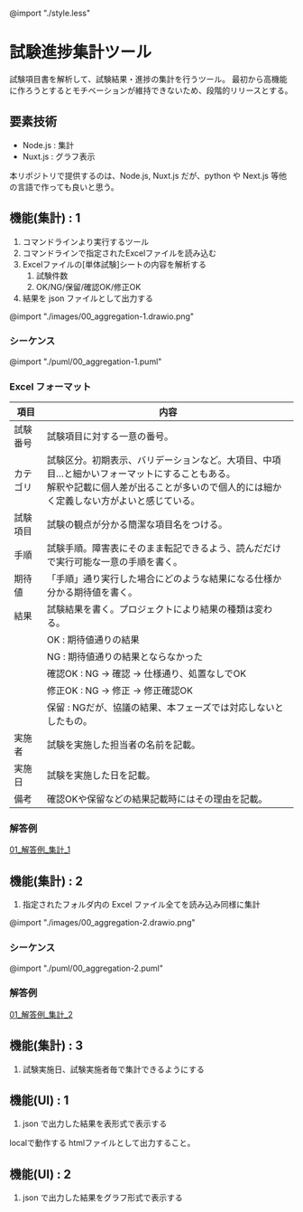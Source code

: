 @import "./style.less"

# 試験進捗集計ツール

試験項目書を解析して、試験結果・進捗の集計を行うツール。
最初から高機能に作ろうとするとモチベーションが維持できないため、段階的リリースとする。

## 要素技術

- Node.js : 集計
- Nuxt.js : グラフ表示

本リポジトリで提供するのは、Node.js, Nuxt.js だが、python や Next.js 等他の言語で作っても良いと思う。


## 機能(集計) : 1

1. コマンドラインより実行するツール
1. コマンドラインで指定されたExcelファイルを読み込む
1. Excelファイルの[単体試験]シートの内容を解析する
    1. 試験件数
    1. OK/NG/保留/確認OK/修正OK
1. 結果を json ファイルとして出力する

@import "./images/00_aggregation-1.drawio.png"


### シーケンス

@import "./puml/00_aggregation-1.puml"


### Excel フォーマット

|項目   |内容   |
|---|---|
|試験番号|試験項目に対する一意の番号。 
|カテゴリ|試験区分。初期表示、バリデーションなど。大項目、中項目…と細かいフォーマットにすることもある。<br/>解釈や記載に個人差が出ることが多いので個人的には細かく定義しない方がよいと感じている。
|試験項目|試験の観点が分かる簡潔な項目名をつける。
|手順|試験手順。障害表にそのまま転記できるよう、読んだだけで実行可能な一意の手順を書く。
|期待値|「手順」通り実行した場合にどのような結果になる仕様か分かる期待値を書く。
|結果|試験結果を書く。プロジェクトにより結果の種類は変わる。
||OK : 期待値通りの結果
||NG : 期待値通りの結果とならなかった
||確認OK : NG -> 確認 -> 仕様通り、処置なしでOK
||修正OK : NG -> 修正 -> 修正確認OK
||保留 : NGだが、協議の結果、本フェーズでは対応しないとしたもの。
|実施者|試験を実施した担当者の名前を記載。
|実施日|試験を実施した日を記載。
|備考|確認OKや保留などの結果記載時にはその理由を記載。

### 解答例

[01_解答例_集計_1](../10_src/01_%E8%A7%A3%E7%AD%94%E4%BE%8B_%E9%9B%86%E8%A8%88_1/aggregation.js)

## 機能(集計) : 2

1. 指定されたフォルダ内の Excel ファイル全てを読み込み同様に集計

@import "./images/00_aggregation-2.drawio.png"

### シーケンス

@import "./puml/00_aggregation-2.puml"

### 解答例

[01_解答例_集計_2](../10_src/01_%E8%A7%A3%E7%AD%94%E4%BE%8B_%E9%9B%86%E8%A8%88_2/aggregation.js)

## 機能(集計) : 3

1. 試験実施日、試験実施者毎で集計できるようにする


## 機能(UI) : 1

1. json で出力した結果を表形式で表示する

localで動作する htmlファイルとして出力すること。

## 機能(UI) : 2

1. json で出力した結果をグラフ形式で表示する

